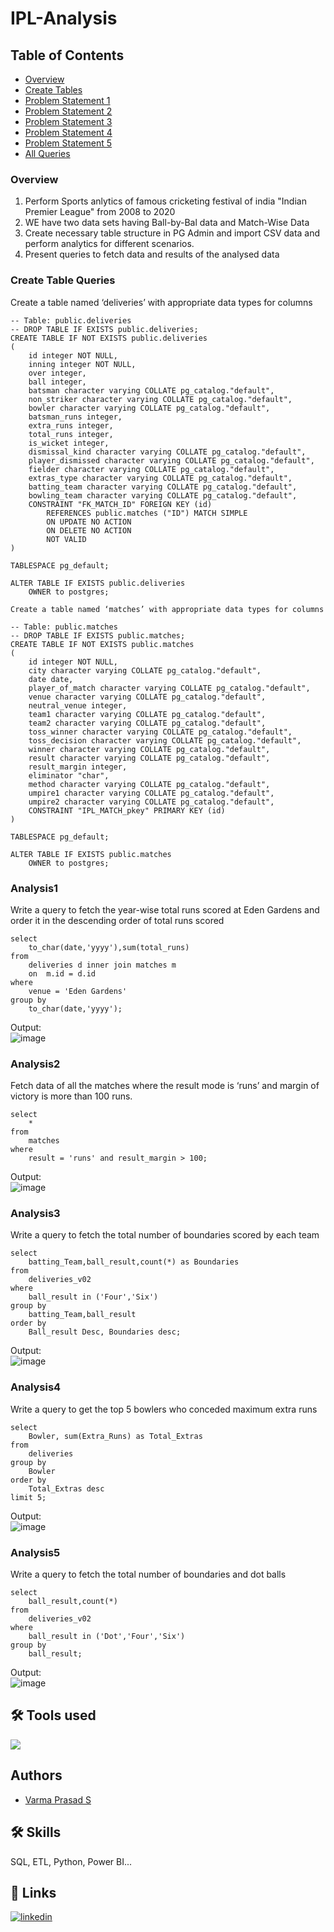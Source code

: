# IPL-Analysis

## Table of Contents

* [Overview](#overview)
* [Create Tables](#create-table-queries)
* [Problem Statement 1](#analysis1)
* [Problem Statement 2](#analysis2)
* [Problem Statement 3](#analysis3)
* [Problem Statement 4](#analysis4)
* [Problem Statement 5](#analysis5)
* [All Queries](https://github.com/varma-prasad/IPL-Analysis/blob/main/SQL%20Queries.pdf)



### Overview

  1. Perform Sports anlytics of famous cricketing festival of india "Indian Premier League" from 2008 to 2020
  2. WE have two data sets having Ball-by-Bal data and Match-Wise Data
  3. Create necessary table structure in PG Admin and import CSV data and perform analytics for different scenarios.
  4. Present queries to fetch data and results of the analysed data

### Create Table Queries

Create a table named ‘deliveries’ with appropriate data types for columns
```
-- Table: public.deliveries
-- DROP TABLE IF EXISTS public.deliveries;
CREATE TABLE IF NOT EXISTS public.deliveries
(
    id integer NOT NULL,
    inning integer NOT NULL,
    over integer,
    ball integer,
    batsman character varying COLLATE pg_catalog."default",
    non_striker character varying COLLATE pg_catalog."default",
    bowler character varying COLLATE pg_catalog."default",
    batsman_runs integer,
    extra_runs integer,
    total_runs integer,
    is_wicket integer,
    dismissal_kind character varying COLLATE pg_catalog."default",
    player_dismissed character varying COLLATE pg_catalog."default",
    fielder character varying COLLATE pg_catalog."default",
    extras_type character varying COLLATE pg_catalog."default",
    batting_team character varying COLLATE pg_catalog."default",
    bowling_team character varying COLLATE pg_catalog."default",
    CONSTRAINT "FK_MATCH_ID" FOREIGN KEY (id)
        REFERENCES public.matches ("ID") MATCH SIMPLE
        ON UPDATE NO ACTION
        ON DELETE NO ACTION
        NOT VALID
)

TABLESPACE pg_default;

ALTER TABLE IF EXISTS public.deliveries
    OWNER to postgres;

Create a table named ‘matches’ with appropriate data types for columns

-- Table: public.matches
-- DROP TABLE IF EXISTS public.matches;
CREATE TABLE IF NOT EXISTS public.matches
(
    id integer NOT NULL,
    city character varying COLLATE pg_catalog."default",
    date date,
    player_of_match character varying COLLATE pg_catalog."default",
    venue character varying COLLATE pg_catalog."default",
    neutral_venue integer,
    team1 character varying COLLATE pg_catalog."default",
    team2 character varying COLLATE pg_catalog."default",
    toss_winner character varying COLLATE pg_catalog."default",
    toss_decision character varying COLLATE pg_catalog."default",
    winner character varying COLLATE pg_catalog."default",
    result character varying COLLATE pg_catalog."default",
    result_margin integer,
    eliminator "char",
    method character varying COLLATE pg_catalog."default",
    umpire1 character varying COLLATE pg_catalog."default",
    umpire2 character varying COLLATE pg_catalog."default",
    CONSTRAINT "IPL_MATCH_pkey" PRIMARY KEY (id)
)

TABLESPACE pg_default;

ALTER TABLE IF EXISTS public.matches
    OWNER to postgres;
```

### Analysis1

Write a query to fetch the year-wise total runs scored at Eden Gardens and order it in the descending order of total runs scored
```
select 
	to_char(date,'yyyy'),sum(total_runs)
from 
	deliveries d inner join matches m
	on  m.id = d.id
where 
	venue = 'Eden Gardens'
group by 
	to_char(date,'yyyy');
```
Output:\
![image](https://github.com/varma-prasad/IPL-Analysis/assets/108605375/1a3c942e-15ed-4164-bc49-2dc2cbe11546)

### Analysis2

Fetch data of all the matches where the result mode is ‘runs’ and margin of victory is more than 100 runs.
```
select 
	* 
from 
	matches
where 
	result = 'runs' and result_margin > 100;
```
Output:\
![image](https://github.com/varma-prasad/IPL-Analysis/assets/108605375/02d627f6-4605-4533-a16c-abbbca9f3f02)

### Analysis3

Write a query to fetch the total number of boundaries scored by each team 
```
select 
	batting_Team,ball_result,count(*) as Boundaries
from 
	deliveries_v02
where
	ball_result in ('Four','Six')
group by
	batting_Team,ball_result
order by 
	Ball_result Desc, Boundaries desc;
```
Output:\
![image](https://github.com/varma-prasad/IPL-Analysis/assets/108605375/fb269103-f0bc-4663-946d-fcf30d2dca1c)

### Analysis4

Write a query to get the top 5 bowlers who conceded maximum extra runs 

```
select 
	Bowler, sum(Extra_Runs) as Total_Extras
from
	deliveries
group by 
	Bowler
order by 
	Total_Extras desc
limit 5;
```
Output:\
![image](https://github.com/varma-prasad/IPL-Analysis/assets/108605375/edf55f56-27bd-414e-ab38-c853aca86926)

### Analysis5

Write a query to fetch the total number of boundaries and dot balls 
```
select 
	ball_result,count(*)
from 
	deliveries_v02
where
	ball_result in ('Dot','Four','Six')
group by
	ball_result;
```
Output:\
![image](https://github.com/varma-prasad/IPL-Analysis/assets/108605375/c8baba8b-3ce4-4dae-b3fa-abef4f1c316f)

## 🛠 Tools used
![](https://img.shields.io/badge/postgresql-v16.2-blue)


## Authors

- [Varma Prasad S](https://github.com/varma-prasad)

## 🛠 Skills
SQL, ETL, Python, Power BI...

## 🔗 Links

[![linkedin](https://img.shields.io/badge/linkedin-0A66C2?style=for-the-badge&logo=linkedin&logoColor=white)](https://www.linkedin.com/in/varma-prasad-s/)

   
